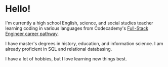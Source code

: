 <h1>Hello!</h1>

<p>I'm currently a high school English, science, and social studies teacher learning coding in various languages from Codecademy's <a href="https://www.codecademy.com/career-journey/full-stack-engineer">Full-Stack Engineer career pathway</a>.</p>

<p> I have master's degrees in history, education, and information science. I am already proficient in SQL and relational databasing.</p>

<p>I have a lot of hobbies, but I love learning new things best.</p>
